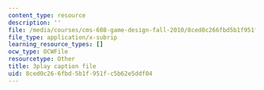 ```yaml
---
content_type: resource
description: ''
file: /media/courses/cms-608-game-design-fall-2010/8ced0c266fbd5b1f951fc5b62e5ddf04_68564.vtt
file_type: application/x-subrip
learning_resource_types: []
ocw_type: OCWFile
resourcetype: Other
title: 3play caption file
uid: 8ced0c26-6fbd-5b1f-951f-c5b62e5ddf04
---
```

